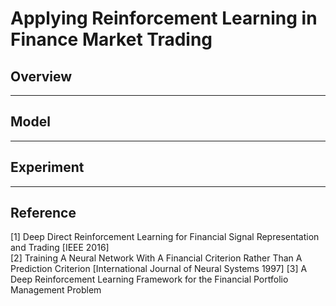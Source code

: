 # Applying Reinforcement Learning in Finance Market Trading

## Overview

---

## Model

---

## Experiment

---

## Reference

[1] Deep Direct Reinforcement Learning for Financial Signal Representation and Trading [IEEE 2016]  
[2] Training A Neural Network With A Financial Criterion Rather Than A Prediction Criterion [International Journal of Neural Systems 1997]
[3] A Deep Reinforcement Learning Framework for the Financial Portfolio Management Problem 